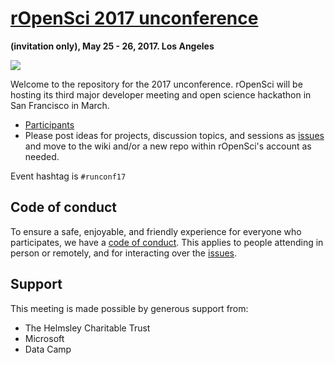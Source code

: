 # [rOpenSci 2017 unconference](http://unconf17.ropensci.org/)
__(invitation only), May 25 - 26, 2017. Los Angeles__

![](http://unconf17.ropensci.org/images/LA.png)

Welcome to the repository for the 2017 unconference.  rOpenSci will be hosting its third major developer meeting and open science hackathon in San Francisco in March.

* [Participants](http://unconf17.ropensci.org/#participants)  
* Please post ideas for projects, discussion topics, and sessions as [issues](https://github.com/ropensci/unconf17/issues/) and move to the wiki and/or a new repo within rOpenSci's account as needed.

Event hashtag is `#runconf17`

## Code of conduct

To ensure a safe, enjoyable, and friendly experience for everyone who participates, we have a [code of conduct](http://unconf17.ropensci.org/coc).  This applies to people attending in person or remotely, and for interacting over the [issues](https://github.com/ropensci/unconf17/issues/).

## Support  
This meeting is made possible by generous support from:

- The Helmsley Charitable Trust
- Microsoft
- Data Camp

